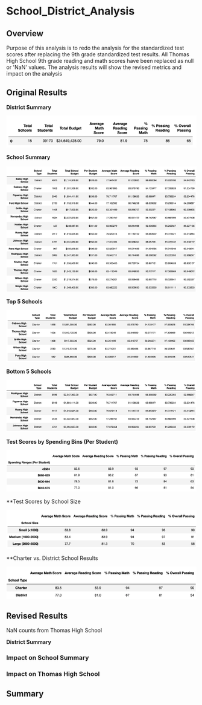 # School_District_Analysis

## Overview

Purpose of this analysis is to redo the analysis for the standardized test scores after replacing the 9th grade standardized test results. All Thomas High School 9th grade reading and math scores have been replaced as null or 'NaN' values. The analysis results will show the revised metrics and impact on the analysis


## Original Results

**District Summary**

![](https://github.com/srfassihi/School_District_Analysis/blob/0272032d71da5dd1316569b3ccd8900babdf9020/Resources/Original%20Analysis/Screen%20Shot%202021-11-21%20at%2010.16.38%20PM.png)

**School Summary**

![](https://github.com/srfassihi/School_District_Analysis/blob/b7438557ec8ad23be7710a6e491723168e1f301e/Resources/Original%20Analysis/Screen%20Shot%202021-11-21%20at%2010.18.57%20PM.png)

**Top 5 Schools**

![](https://github.com/srfassihi/School_District_Analysis/blob/b7438557ec8ad23be7710a6e491723168e1f301e/Resources/Original%20Analysis/Screen%20Shot%202021-11-21%20at%2010.19.30%20PM.png)

**Bottom 5 Schools**

![](https://github.com/srfassihi/School_District_Analysis/blob/b7438557ec8ad23be7710a6e491723168e1f301e/Resources/Original%20Analysis/Screen%20Shot%202021-11-21%20at%2010.19.44%20PM.png)

**Test Scores by Spending Bins (Per Student)**

![](https://github.com/srfassihi/School_District_Analysis/blob/b7438557ec8ad23be7710a6e491723168e1f301e/Resources/Original%20Analysis/Screen%20Shot%202021-11-21%20at%2010.21.32%20PM.png)

**Test Scores by School Size

![](https://github.com/srfassihi/School_District_Analysis/blob/b7438557ec8ad23be7710a6e491723168e1f301e/Resources/Original%20Analysis/Screen%20Shot%202021-11-21%20at%2010.22.24%20PM.png)

**Charter vs. District School Results

![](https://github.com/srfassihi/School_District_Analysis/blob/b7438557ec8ad23be7710a6e491723168e1f301e/Resources/Original%20Analysis/Screen%20Shot%202021-11-21%20at%2010.22.41%20PM.png)

## Revised Results

NaN counts from Thomas High School


**District Summary**


### Impact on School Summary



### Impact on Thomas High School


## Summary

